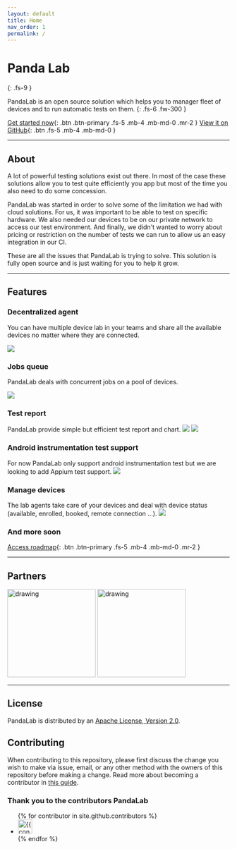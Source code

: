 ```yaml
---
layout: default
title: Home
nav_order: 1
permalink: /
---
```


# Panda Lab
{: .fs-9 }

PandaLab is an open source solution which helps you to manager fleet of devices and to run automatic tests on them.
{: .fs-6 .fw-300 }

[Get started now](configure){: .btn .btn-primary .fs-5 .mb-4 .mb-md-0 .mr-2 } [View it on GitHub](https://github.com/MobileTribe/panda-lab){: .btn .fs-5 .mb-4 .mb-md-0 }

---

## About

A lot of powerful testing solutions exist out there. 
In most of the case these solutions allow you to test quite efficiently you app but most of the time you also need to do some concession.

PandaLab was started in order to solve some of the limitation we had with cloud solutions. 
For us, it was important to be able to test on specific hardware. 
We also needed our devices to be on our private network to access our test environment.
And finally, we didn't wanted to worry about pricing or restriction on the number of tests we can run to allow us an easy integration in our CI.

These are all the issues that PandaLab is trying to solve. This solution is fully open source and is just waiting for you to help it grow.

---

## Features

### Decentralized agent
You can have multiple device lab in your teams and share all the available devices no matter where they are connected.

![](assets/screenshots/devices.png)

### Jobs queue
PandaLab deals with concurrent jobs on a pool of devices.

![](assets/screenshots/jobs.png)

### Test report
PandaLab provide simple but efficient test report and chart.
![](assets/screenshots/apps.png)
![](assets/screenshots/chart.png)


### Android instrumentation test support
For now PandaLab only support android instrumentation test but we are looking to add Appium test support.
![](assets/screenshots/report.png)


### Manage devices
The lab agents take care of your devices and deal with device status (available, enrolled, booked, remote connection ...).
![](assets/screenshots/agent.png)

### And more soon
[Access roadmap](roadmap){: .btn .btn-primary .fs-5 .mb-4 .mb-md-0 .mr-2 } 

---


## Partners

<img src="assets/partners/leroy-merlin-logo.png" alt="drawing" width="200"/>
<img src="assets/partners/ineat-logo.png" alt="drawing" width="200"/>


---

## License

PandaLab is distributed by an [Apache License, Version 2.0](http://www.apache.org/licenses/LICENSE-2.0).

## Contributing

When contributing to this repository, please first discuss the change you wish to make via issue,
email, or any other method with the owners of this repository before making a change. Read more about becoming a contributor in [this guide](https://www.contributor-covenant.org/).

### Thank you to the contributors PandaLab

<ul class="list-style-none">
{% for contributor in site.github.contributors %}
  <li class="d-inline-block mr-1">
     <a href="{{ contributor.html_url }}"><img src="{{ contributor.avatar_url }}" width="32" height="32" alt="{{ contributor.login }}"/></a>
  </li>
{% endfor %}
</ul>

